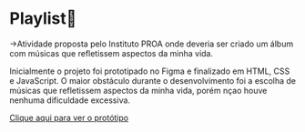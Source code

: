 # Playlist🎵
->Atividade proposta pelo Instituto PROA onde deveria ser criado um álbum com músicas que refletissem aspectos da minha vida.

Inicialmente o projeto foi prototipado no Figma e finalizado em HTML, CSS e JavaScript. O maior obstáculo durante o desenvolvimento foi a escolha de músicas que refletissem aspectos da minha vida, porém nçao houve nenhuma dificuldade excessiva.

<a href="https://www.figma.com/proto/dmcYg35iyqF5N6O3uNNFkP/Playlist?node-id=169%3A38&scaling=scale-down&page-id=65%3A293&starting-point-node-id=169%3A38">Clique aqui para ver o protótipo</a>
